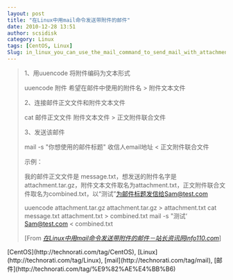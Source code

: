 ```yaml
---
layout: post
title: "在Linux中用mail命令发送带附件的邮件"
date: 2010-12-28 13:51
author: scsidisk
category: Linux
tags: [CentOS, Linux]
Slug: in_linux_you_can_use_the_mail_command_to_send_mail_with_attachments
---
```


> 1、用uuencode 将附件编码为文本形式
>
> uuencode 附件 希望在邮件中使用的附件名 \> 附件文本文件
>
> 2、连接邮件正文文件和附件文本文件
>
> cat 邮件正文文件 附件文本文件 \> 正文附件联合文件
>
> 3、发送该邮件
>
> mail -s "你想使用的邮件标题" 收信人email地址 \< 正文附件联合文件
>
> 示例：
>
> 我的邮件正文文件是 message.txt，想发送的附件名字是
> attachment.tar.gz，附件文本文件取名为attachment.txt，正文附件联合文件取名为combined.txt，以“测试”为邮件标题发信给Sam@test.com
>
> uuencode attachment.tar.gz attachment.tar.gz \> attachment.txt
>  cat message.txt attachment.txt \> combined.txt
>  mail -s "测试‘ Sam@test.com \< combined.txt
>
> [From
> [<cite>在Linux中用mail命令发送带附件的邮件－站长资讯网info110.com</cite>](http://www.info110.com/mailserver/in23366-1.htm)]

<div class="posttagsblock">
[CentOS](http://technorati.com/tag/CentOS),
[Linux](http://technorati.com/tag/Linux),
[mail](http://technorati.com/tag/mail),
[邮件](http://technorati.com/tag/%E9%82%AE%E4%BB%B6)

</div>


